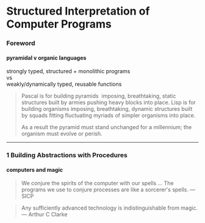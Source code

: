 # Structured Interpretation of Computer Programs

### Foreword

#### pyramidal v organic languages

strongly typed, structured + monolithic programs  
vs  
weakly/dynamically typed, reusable functions

> Pascal is for building pyramids ­ imposing, breathtaking, static structures built by armies pushing heavy blocks into place. Lisp is for building organisms ­imposing, breathtaking, dynamic structures built by squads fitting fluctuating myriads of simpler organisms into place.  
>
> As a result the pyramid must stand unchanged for a millennium; the organism must evolve or perish.

----

### 1 Building Abstractions with Procedures

#### computers and magic

> We conjure the spirits of the computer with our spells ... The programs we use to conjure processes are like a sorcerer's spells. — SICP

> Any sufficiently advanced technology is indistinguishable from magic. — Arthur C Clarke  
